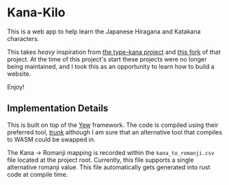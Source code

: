 # Kana-Kilo

This is a web app to help learn the Japanese Hiragana and Katakana characters.

This takes *heavy* inspiration from 
[the type-kana project](https://github.com/fleon/type-kana) and
[this fork](https://github.com/Cody-Duncan/type-kana) of that project.
At the time of this project's start these projects were no longer being maintained,
and I took this as an opportunity to learn how to build a website. 

Enjoy!


## Implementation Details

This is built on top of the [Yew](https://yew.rs/) framework. The code is compiled
using their preferred tool, [trunk](https://trunkrs.dev/) although I am sure that
an alternative tool that compiles to WASM could be swapped in.

The Kana -> Romanji mapping is recorded within the `kana_to_romanji.csv` file
located at the project root. Currently, this file supports a single alternative
romanji value. This file automatically gets generated into rust code at compile 
time.

